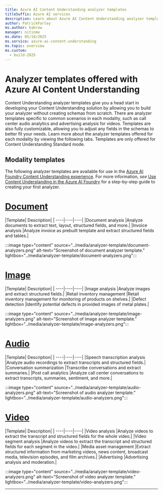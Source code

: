 ```yaml
---
title: Azure AI Content Understanding analyzer templates
titleSuffix: Azure AI services
description: Learn about Azure AI Content Understanding analyzer templates.
author: PatrickFarley 
ms.author: kabrow
manager: nitinme
ms.date: 05/19/2025
ms.service: azure-ai-content-understanding
ms.topic: overview
ms.custom:
  - build-2025
---
```


# Analyzer templates offered with Azure AI Content Understanding

Content Understanding analyzer templates give you a head start in developing your Content Understanding solution by allowing you to build your analyzer without creating schemas from scratch.
There are analyzer templates specific to common scenarios in each modality, such as call center audio analytics and advertising analysis for videos. Templates are also fully customizable, allowing you to adjust any
fields in the schemas to better fit your needs. Learn more about the analyzer templates offered for each modality by viewing the following tabs. Templates are only offered for Content Understanding Standard mode.

## Modality templates

The following analyzer templates are available for use in the [Azure AI Foundry Content Understanding experience](https://aka.ms/cu-landing). For more information, *see* [Use Content Understanding in the Azure AI Foundry](../quickstart/use-ai-foundry.md) for a step-by-step guide to creating your first analyzer.

# [Document](#tab/document)

|Template| Description|
| ----|----|----|
|Document analysis |Analyze documents to extract text, layout, structured fields, and more.|
|Invoice analysis |Analyze invoice as prebuilt template and extract structured fields and tables.|

   :::image type="content" source="../media/analyzer-template/document-analyzers.png" alt-text="Screenshot of document analyzer template." lightbox="../media/analyzer-template/document-analyzers.png":::

# [Image](#tab/image)

|Template| Description|
| ----|----|----|
|Image analysis |Analyze images and extract structured fields.|
|Retail inventory management |Retail inventory management for monitoring of products on shelves.|
|Defect detection |Identify potential defects in provided images of metal plates.|

   :::image type="content" source="../media/analyzer-template/image-analyzers.png" alt-text="Screenshot of image analyzer template." lightbox="../media/analyzer-template/image-analyzers.png":::

# [Audio](#tab/audio)

|Template| Description|
| ----|----|----|
|Speech transcription analysis |Analyze audio recordings to extract transcripts and structured fields.|
|Conversation summarization |Transcribe conversations and extract summaries.|
|Post call analytics |Analyze call center conversations to extract transcripts, summaries, sentiment, and more.|


   :::image type="content" source="../media/analyzer-template/audio-analyzers.png" alt-text="Screenshot of audio analyzer template." lightbox="../media/analyzer-template/audio-analyzers.png":::

# [Video](#tab/video)

|Template| Description|
| ----|----|----|
|Video analysis |Analyze videos to extract the transcript and structured fields for the whole video.|
|Video segment analysis |Analyze videos to extract the transcript and structured fields for each segment in the video.|
|Media asset management |Extract structured information from marketing videos, news content, broadcast media, television episodes, and film archives.|
|Advertising |Advertising analysis and moderation.|


   :::image type="content" source="../media/analyzer-template/video-analyzers.png" alt-text="Screenshot of video analyzer template." lightbox="../media/analyzer-template/video-analyzers.png":::

---

